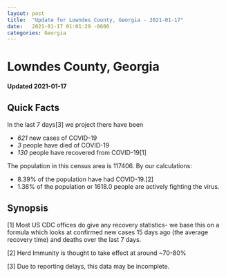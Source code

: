 ```yaml
---
layout: post
title:  "Update for Lowndes County, Georgia - 2021-01-17"
date:   2021-01-17 01:01:29 -0600
categories: Georgia
---
```


# Lowndes County, Georgia
#### Updated 2021-01-17

## Quick Facts

In the last 7 days[3] we project there have been
- *621* new cases of COVID-19
- *3* people have died of COVID-19
- *130* people have recovered from COVID-19[1]

The population in this census area is 117406. By our calculations:
- 8.39% of the population have had COVID-19.[2]
- 1.38% of the population or 1618.0 people are actively fighting the virus.

## Synopsis




[1] Most US CDC offices do give any recovery statistics- we base this on a formula which looks at confirmed new cases
15 days ago (the average recovery time) and deaths over the last 7 days.

[2] Herd Immunity is thought to take effect at around ~70-80%

[3] Due to reporting delays, this data may be incomplete.
 
    